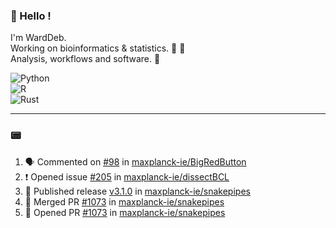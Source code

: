 ### :robot: Hello !

I'm WardDeb.  
Working on bioinformatics & statistics. 🧬 🧪  
Analysis, workflows and software. 📕

![Python](https://img.shields.io/badge/python-3670A0?style=for-the-badge&logo=python&logoColor=ffdd54)  
![R](https://img.shields.io/badge/r-%23276DC3.svg?style=for-the-badge&logo=r&logoColor=white)  
![Rust](https://img.shields.io/badge/rust-%23000000.svg?style=for-the-badge&logo=rust&logoColor=white)  

---

### :pager:

<!--START_SECTION:activity-->
1. 🗣 Commented on [#98](https://github.com/maxplanck-ie/BigRedButton/issues/98#issuecomment-2440915471) in [maxplanck-ie/BigRedButton](https://github.com/maxplanck-ie/BigRedButton)
2. ❗ Opened issue [#205](https://github.com/maxplanck-ie/dissectBCL/issues/205) in [maxplanck-ie/dissectBCL](https://github.com/maxplanck-ie/dissectBCL)
3. 🚀 Published release [v3.1.0](https://github.com/maxplanck-ie/snakepipes/releases/tag/v3.1.0) in [maxplanck-ie/snakepipes](https://github.com/maxplanck-ie/snakepipes)
4. 🎉 Merged PR [#1073](https://github.com/maxplanck-ie/snakepipes/pull/1073) in [maxplanck-ie/snakepipes](https://github.com/maxplanck-ie/snakepipes)
5. 💪 Opened PR [#1073](https://github.com/maxplanck-ie/snakepipes/pull/1073) in [maxplanck-ie/snakepipes](https://github.com/maxplanck-ie/snakepipes)
<!--END_SECTION:activity-->

